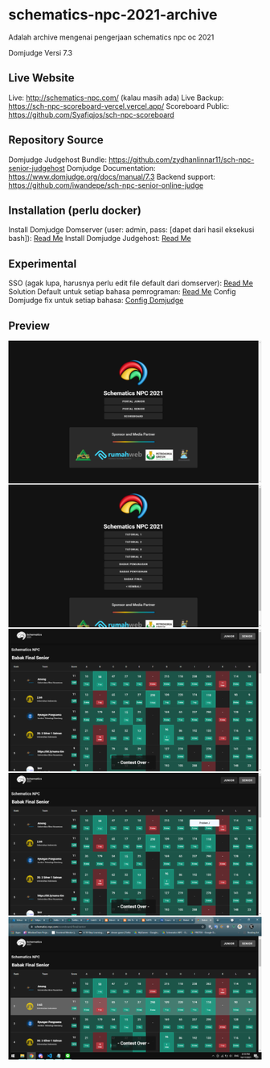 # schematics-npc-2021-archive

Adalah archive mengenai pengerjaan schematics npc oc 2021

Domjudge Versi 7.3

## Live Website
Live: http://schematics-npc.com/ (kalau masih ada)
Live Backup: https://sch-npc-scoreboard-vercel.vercel.app/
Scoreboard Public: https://github.com/Syafiqjos/sch-npc-scoreboard

## Repository Source
Domjudge Judgehost Bundle: https://github.com/zydhanlinnar11/sch-npc-senior-judgehost
Domjudge Documentation: https://www.domjudge.org/docs/manual/7.3
Backend support: https://github.com/iwandepe/sch-npc-senior-online-judge

## Installation (perlu docker)
Install Domjudge Domserver (user: admin, pass: [dapet dari hasil eksekusi bash]): [Read Me](./InstallDomjudgeServer.md)
Install Domjudge Judgehost: [Read Me](./InstallDomjudgeJudgehost.md)

## Experimental
SSO (agak lupa, harusnya perlu edit file default dari domserver): [Read Me](./SSO)
Solution Default untuk setiap bahasa pemrograman: [Read Me](./SolutionTest)
Config Domjudge fix untuk setiap bahasa: [Config Domjudge](./ConfigDomjudge)

## Preview
![Preview5](./Preview/Preview5.png)
![Preview4](./Preview/Preview4.png)
![Preview3](./Preview/Preview3.png)
![Preview2](./Preview/Preview2.png)
![Preview1](./Preview/Preview1.png)